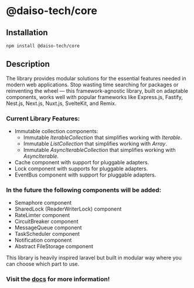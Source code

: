 # @daiso-tech/core

## Installation
```bash
npm install @daiso-tech/core
```

## Description
The library provides modular solutions for the essential features needed in modern web applications. Stop wasting time searching for packages or reinventing the wheel — this framework-agnostic library, built on adaptable components, works well with popular frameworks like Express.js, Fastify, Nest.js, Next.js, Nuxt.js, SvelteKit, and Remix.

### Current Library Features:
- Immutable collection components:
  - Immutable <i>IterableCollection</i> that simplifies working with <i>Iterable</i>.
  - Immutable <i>ListCollection</i> that simplifies working with <i>Array</i>.
  - Immutable <i>AsyncIterableCollection</i> that simplifies working with <i>AsyncIterable</i>.
- Cache component with support for pluggable adapters.
- Lock component with supports for pluggable adapters.
- EventBus component with support for pluggable adapters.

### In the future the following components will be added:
- Semaphore component
- SharedLock (ReaderWriterLock) component
- RateLimter component
- CircuitBreaker component
- MessageQueue component
- TaskScheduler component
- Notification component
- Abstract FileStorage component 

This library is heavily inspired laravel but built in modular way where you can choose which part to use.

### Visit the [docs](https://yousif-khalil-abdulkarim.github.io/daiso-core/) for more information!
